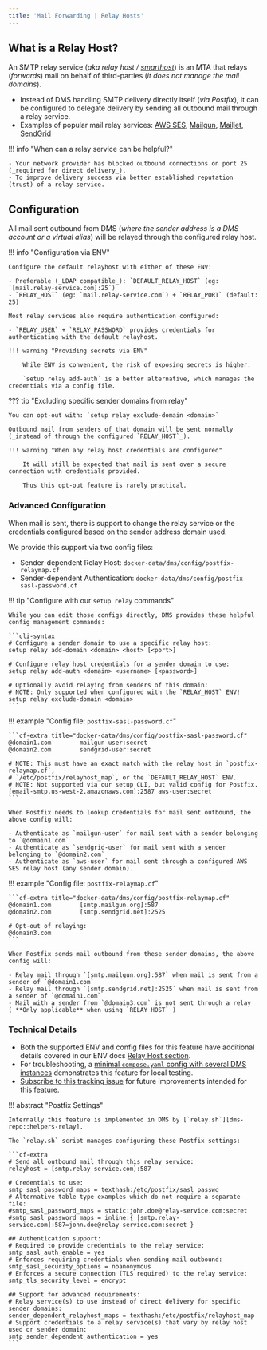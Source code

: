 ```yaml
---
title: 'Mail Forwarding | Relay Hosts'
---
```


## What is a Relay Host?

An SMTP relay service (_aka relay host / [smarthost][wikipedia::smarthost]_) is an MTA that relays (_forwards_) mail on behalf of third-parties (_it does not manage the mail domains_).

- Instead of DMS handling SMTP delivery directly itself (_via Postfix_), it can be configured to delegate delivery by sending all outbound mail through a relay service.
- Examples of popular mail relay services: [AWS SES][smarthost::aws-ses], [Mailgun][smarthost::mailgun], [Mailjet][smarthost::mailjet], [SendGrid][smarthost::sendgrid]

!!! info "When can a relay service can be helpful?"

    - Your network provider has blocked outbound connections on port 25 (_required for direct delivery_).
    - To improve delivery success via better established reputation (trust) of a relay service.

## Configuration

All mail sent outbound from DMS (_where the sender address is a DMS account or a virtual alias_) will be relayed through the configured relay host.

!!! info "Configuration via ENV"

    Configure the default relayhost with either of these ENV:

    - Preferable (_LDAP compatible_): `DEFAULT_RELAY_HOST` (eg: `[mail.relay-service.com]:25`)
    - `RELAY_HOST` (eg: `mail.relay-service.com`) + `RELAY_PORT` (default: 25)

    Most relay services also require authentication configured:

    - `RELAY_USER` + `RELAY_PASSWORD` provides credentials for authenticating with the default relayhost.

    !!! warning "Providing secrets via ENV"

        While ENV is convenient, the risk of exposing secrets is higher.

        `setup relay add-auth` is a better alternative, which manages the credentials via a config file.

??? tip "Excluding specific sender domains from relay"

    You can opt-out with: `setup relay exclude-domain <domain>`

    Outbound mail from senders of that domain will be sent normally (_instead of through the configured `RELAY_HOST`_).

    !!! warning "When any relay host credentials are configured"

        It will still be expected that mail is sent over a secure connection with credentials provided.

        Thus this opt-out feature is rarely practical.

### Advanced Configuration

When mail is sent, there is support to change the relay service or the credentials configured based on the sender address domain used.

We provide this support via two config files:

- Sender-dependent Relay Host: `docker-data/dms/config/postfix-relaymap.cf`
- Sender-dependent Authentication: `docker-data/dms/config/postfix-sasl-password.cf`

!!! tip "Configure with our `setup relay` commands"

    While you can edit those configs directly, DMS provides these helpful config management commands:

    ```cli-syntax
    # Configure a sender domain to use a specific relay host:
    setup relay add-domain <domain> <host> [<port>]

    # Configure relay host credentials for a sender domain to use:
    setup relay add-auth <domain> <username> [<password>]

    # Optionally avoid relaying from senders of this domain:
    # NOTE: Only supported when configured with the `RELAY_HOST` ENV!
    setup relay exclude-domain <domain>
    ```

!!! example "Config file: `postfix-sasl-password.cf`"

    ```cf-extra title="docker-data/dms/config/postfix-sasl-password.cf"
    @domain1.com        mailgun-user:secret
    @domain2.com        sendgrid-user:secret

    # NOTE: This must have an exact match with the relay host in `postfix-relaymap.cf`,
    # `/etc/postfix/relayhost_map`, or the `DEFAULT_RELAY_HOST` ENV.
    # NOTE: Not supported via our setup CLI, but valid config for Postfix.
    [email-smtp.us-west-2.amazonaws.com]:2587 aws-user:secret
    ```

    When Postfix needs to lookup credentials for mail sent outbound, the above config will:

    - Authenticate as `mailgun-user` for mail sent with a sender belonging to `@domain1.com`
    - Authenticate as `sendgrid-user` for mail sent with a sender belonging to `@domain2.com`
    - Authenticate as `aws-user` for mail sent through a configured AWS SES relay host (any sender domain).

!!! example "Config file: `postfix-relaymap.cf`"

    ```cf-extra title="docker-data/dms/config/postfix-relaymap.cf"
    @domain1.com        [smtp.mailgun.org]:587
    @domain2.com        [smtp.sendgrid.net]:2525

    # Opt-out of relaying:
    @domain3.com
    ```

    When Postfix sends mail outbound from these sender domains, the above config will:

    - Relay mail through `[smtp.mailgun.org]:587` when mail is sent from a sender of `@domain1.com`
    - Relay mail through `[smtp.sendgrid.net]:2525` when mail is sent from a sender of `@domain1.com`
    - Mail with a sender from `@domain3.com` is not sent through a relay (_**Only applicable** when using `RELAY_HOST`_)

### Technical Details

- Both the supported ENV and config files for this feature have additional details covered in our ENV docs [Relay Host section][docs::env-relay].
- For troubleshooting, a [minimal `compose.yaml` config with several DMS instances][dms-gh::relay-example] demonstrates this feature for local testing.
- [Subscribe to this tracking issue][dms-gh::pr-3607] for future improvements intended for this feature.

!!! abstract "Postfix Settings"

    Internally this feature is implemented in DMS by [`relay.sh`][dms-repo::helpers-relay].

    The `relay.sh` script manages configuring these Postfix settings:

    ```cf-extra
    # Send all outbound mail through this relay service:
    relayhost = [smtp.relay-service.com]:587

    # Credentials to use:
    smtp_sasl_password_maps = texthash:/etc/postfix/sasl_passwd
    # Alternative table type examples which do not require a separate file:
    #smtp_sasl_password_maps = static:john.doe@relay-service.com:secret
    #smtp_sasl_password_maps = inline:{ [smtp.relay-service.com]:587=john.doe@relay-service.com:secret }

    ## Authentication support:
    # Required to provide credentials to the relay service:
    smtp_sasl_auth_enable = yes
    # Enforces requiring credentials when sending mail outbound:
    smtp_sasl_security_options = noanonymous
    # Enforces a secure connection (TLS required) to the relay service:
    smtp_tls_security_level = encrypt

    ## Support for advanced requirements:
    # Relay service(s) to use instead of direct delivery for specific sender domains:
    sender_dependent_relayhost_maps = texthash:/etc/postfix/relayhost_map
    # Support credentials to a relay service(s) that vary by relay host used or sender domain:
    smtp_sender_dependent_authentication = yes
    ```


[smarthost::mailgun]: https://www.mailgun.com/
[smarthost::mailjet]: https://www.mailjet.com
[smarthost::sendgrid]: https://sendgrid.com/
[smarthost::aws-ses]: https://aws.amazon.com/ses/
[wikipedia::smarthost]: https://en.wikipedia.org/wiki/Smart_host

[docs::env-relay]: ../../environment.md#relay-host
[dms-repo::helpers-relay]: https://github.com/docker-mailserver/docker-mailserver/blob/master/target/scripts/helpers/relay.sh
[dms-gh::pr-3607]: https://github.com/docker-mailserver/docker-mailserver/issues/3607
[dms-gh::relay-example]: https://github.com/docker-mailserver/docker-mailserver/issues/3842#issuecomment-1913380639
